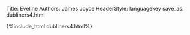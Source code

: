 Title: Eveline
Authors: James Joyce
HeaderStyle: languagekey
save_as: dubliners4.html

{%include_html dubliners4.html%}


